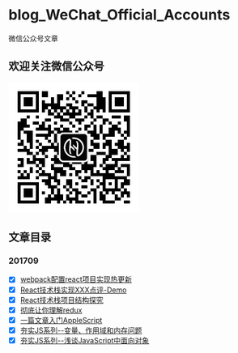 # blog_WeChat_Official_Accounts
微信公众号文章

## 欢迎关注微信公众号

![wx](./imgs/cord/wx.jpg)

## 文章目录

### 201709

- [x] [webpack配置react项目实现热更新](./2017-09/webpack配置react实现热更新.md)
- [x] [React技术栈实现XXX点评-Demo](https://github.com/Nealyang/React-Fullstack-Dianping-Demo)
- [x] [React技术栈项目结构探究](https://github.com/Nealyang/React-Fullstack-Dianping-Demo/blob/master/docs/react%E6%8A%80%E6%9C%AF%E6%A0%88%E9%A1%B9%E7%9B%AE%E7%BB%93%E6%9E%84%E6%8E%A2%E7%A9%B6.md)
- [x] [彻底让你理解redux](https://github.com/Nealyang/study-redux)
- [x] [一篇文章入门AppleScript](./2017-09/一篇文章入门AppleScript脚本.md)
- [x] [夯实JS系列--变量、作用域和内存问题](./2017-09/夯实JS系列--变量、作用域和内存问题.md)
- [x] [夯实JS系列--浅谈JavaScript中面向对象](https://github.com/Nealyang/YOU-SHOULD-KNOW-JS/blob/master/doc/basic_js/prototype-based.md)
